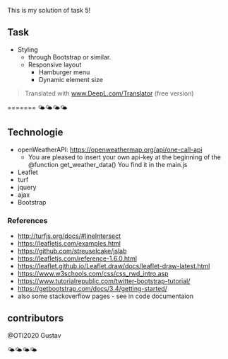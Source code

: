 This is my solution of task 5!
## Task
* Styling
    * through Bootstrap or similar.
    * Responsive layout
        * Hamburger menu
        * Dynamic element size

> Translated with www.DeepL.com/Translator (free version)

=======
🌤🌤🌤🌤
## Technologie
* openWeatherAPI:   https://openweathermap.org/api/one-call-api  
    * You are pleased to insert your own api-key at the beginning of the @function get_weather_data() You find it in the main.js
* Leaflet
* turf
* jquery
* ajax
* Bootstrap

### References
* http://turfjs.org/docs/#lineIntersect
* https://leafletjs.com/examples.html
* https://github.com/streuselcake/jslab
* https://leafletjs.com/reference-1.6.0.html
* https://leaflet.github.io/Leaflet.draw/docs/leaflet-draw-latest.html
* https://www.w3schools.com/css/css_rwd_intro.asp
* https://www.tutorialrepublic.com/twitter-bootstrap-tutorial/
* https://getbootstrap.com/docs/3.4/getting-started/
* also some stackoverflow pages - see in code documentaion


## contributors
@OTI2020        Gustav


🌤🌤🌤🌤
